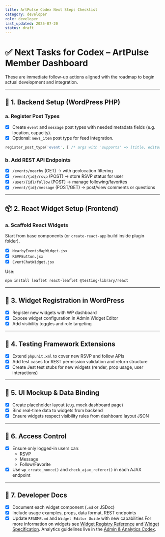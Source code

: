 ```yaml
---
title: ArtPulse Codex Next Steps Checklist
category: developer
role: developer
last_updated: 2025-07-20
status: draft
---
```



# ✅ Next Tasks for Codex – ArtPulse Member Dashboard

These are immediate follow-up actions aligned with the roadmap to begin actual development and integration.

---

## 🔧 1. Backend Setup (WordPress PHP)

### a. Register Post Types
- [x] Create `event` and `message` post types with needed metadata fields (e.g. location, capacity).
- [x] Optional: `news_item` post type for feed integration.

```php
register_post_type('event', [ /* args with 'supports' => [title, editor, custom-fields] */ ]);
```

### b. Add REST API Endpoints
- [x] `/events/nearby` (GET) → with geolocation filtering
- [x] `/event/{id}/rsvp` (POST) → store RSVP status for user
- [x] `/user/{id}/follow` (POST) → manage following/favorites
- [x] `/event/{id}/message` (POST/GET) → post/view comments or questions

---

## 📦 2. React Widget Setup (Frontend)

### a. Scaffold React Widgets
Start from base components (or `create-react-app` build inside plugin folder).

- [x] `NearbyEventsMapWidget.jsx`
- [x] `RSVPButton.jsx`
- [x] `EventChatWidget.jsx`

Use:
```bash
npm install leaflet react-leaflet @testing-library/react
```

---

## 🎯 3. Widget Registration in WordPress
- [x] Register new widgets with WP dashboard
- [x] Expose widget configuration in Admin Widget Editor
- [x] Add visibility toggles and role targeting

---

## 🧪 4. Testing Framework Extensions
- [x] Extend `phpunit.xml` to cover new RSVP and follow APIs
- [x] Add test cases for REST permission validation and return structure
- [x] Create Jest test stubs for new widgets (render, prop usage, user interactions)

---

## 🧩 5. UI Mockup & Data Binding
- [x] Create placeholder layout (e.g. mock dashboard page)
- [x] Bind real-time data to widgets from backend
- [x] Ensure widgets respect visibility rules from dashboard layout JSON

---

## 🔐 6. Access Control
- [x] Ensure only logged-in users can:
  - RSVP
  - Message
  - Follow/Favorite
- [x] Use `wp_create_nonce()` and `check_ajax_referer()` in each AJAX endpoint

---

## 📘 7. Developer Docs
- [x] Document each widget component (`.md` or JSDoc)
- [x] Include usage examples, props, data format, REST endpoints
- [x] Update `README.md` and `Widget Editor Guide` with new capabilities
For more information on widgets see [Widget Registry Reference](widgets/widget-registry-reference.md) and [Widget Specification](widgets/widget-specification.md). Analytics guidelines live in the [Admin & Analytics Codex](guides/developer/admin-analytics-codex.md).
